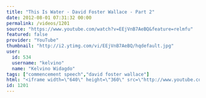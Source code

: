 ```yaml
---
title: "This Is Water - David Foster Wallace - Part 2"
date: 2012-08-01 07:31:32 00:00
permalink: /videos/1201
source: "https://www.youtube.com/watch?v=EEjVnB7AeBQ&feature=relmfu"
featured: false
provider: "YouTube"
thumbnail: "http://i2.ytimg.com/vi/EEjVnB7AeBQ/hqdefault.jpg"
user:
  id: 534
  username: "kelvino"
  name: "Kelvino Widagdo"
tags: ["commencement speech","david foster wallace"]
html: "<iframe width=\"640\" height=\"360\" src=\"http://www.youtube.com/embed/EEjVnB7AeBQ?wmode=transparent&fs=1&feature=oembed\" frameborder=\"0\" allowfullscreen></iframe>"
id: 1201
---
```


